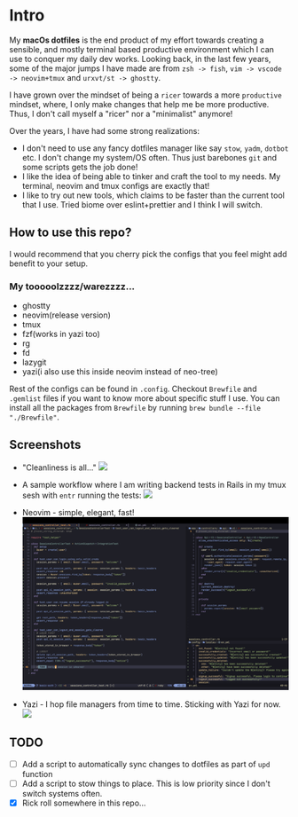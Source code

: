 # Intro

My **macOs dotfiles** is the end product of my effort towards creating a sensible, and mostly terminal based productive environment which I can use to conquer my daily dev works. Looking back, in the last few years, some of the major jumps I have made are from `zsh -> fish`, `vim -> vscode -> neovim+tmux` and `urxvt/st -> ghostty`.

I have grown over the mindset of being a `ricer` towards a more `productive` mindset, where, I only make changes that help me be more productive. Thus, I don't call myself a "ricer" nor a "minimalist" anymore!

Over the years, I have had some strong realizations:
- I don't need to use any fancy dotfiles manager like say `stow`, `yadm`, `dotbot` etc. I don't change my system/OS often. Thus just barebones `git` and some scripts gets the job done!
- I like the idea of being able to tinker and craft the tool to my needs. My terminal, neovim and tmux configs are exactly that!
- I like to try out new tools, which claims to be faster than the current tool that I use. Tried biome over eslint+prettier and I think I will switch.

## How to use this repo?

I would recommend that you cherry pick the configs that you feel might add benefit to your setup.

### My tooooolzzzz/warezzzz...

- ghostty
- neovim(release version)
- tmux
- fzf(works in yazi too)
- rg
- fd
- lazygit
- yazi(i also use this inside neovim instead of neo-tree)

Rest of the configs can be found in `.config`. Checkout `Brewfile`  and `.gemlist` files if you want to know more about specific stuff I use. You can install all the packages from `Brewfile` by running `brew bundle --file "./Brewfile"`.

## Screenshots

- "Cleanliness is all..."
![](images/home.png)

- A sample workflow where I am writing backend tests in Rails in my tmux sesh with `entr` running the tests:
![](images/workflow.gif)

- Neovim - simple, elegant, fast!
![](images/neovim.png)

- Yazi - I hop file managers from time to time. Sticking with Yazi for now.
![](images/yazi.png)

## TODO

- [ ] Add a script to automatically sync changes to dotfiles as part of `upd` function
- [ ] Add a script to stow things to place. This is low priority since I don't switch systems often.
- [x] Rick roll somewhere in this repo...

